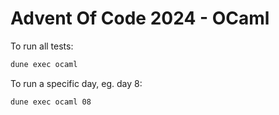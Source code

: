 # Advent Of Code 2024 - OCaml

To run all tests:

```bash
dune exec ocaml
```


To run a specific day, eg. day 8:

```bash
dune exec ocaml 08
```
